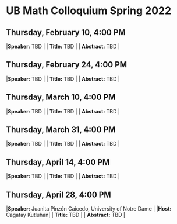 # UB Math Colloquium Spring 2022


## Thursday, February 10, 4:00 PM

|**Speaker:** TBD |
| **Title:** TBD |
| **Abstract:** TBD |

## Thursday, February 24, 4:00 PM

|**Speaker:** TBD |
| **Title:** TBD |
| **Abstract:** TBD |

## Thursday, March 10, 4:00 PM

|**Speaker:** TBD |
| **Title:** TBD |
| **Abstract:** TBD |

## Thursday, March 31, 4:00 PM

|**Speaker:** TBD |
| **Title:** TBD |
| **Abstract:** TBD |

## Thursday, April 14, 4:00 PM

|**Speaker:** TBD |
| **Title:** TBD |
| **Abstract:** TBD |

## Thursday, April 28, 4:00 PM

|**Speaker:**  Juanita Pinzón Caicedo, University of Notre Dame |
|**Host:** Cagatay Kutluhan|
| **Title:** TBD |
| **Abstract:** TBD |
